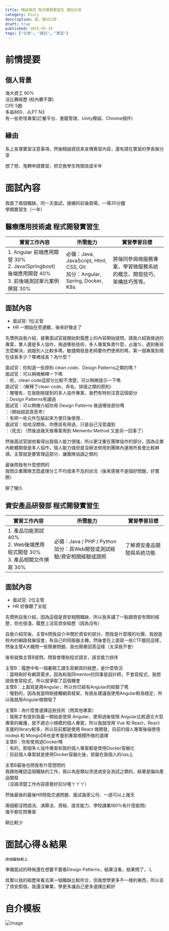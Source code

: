 ```yaml
---
title: 精誠資訊 程式開發實習生 面試分享
category: Diary
description: 就，面試分享
draft: true
published: 2025-05-19
tags: ["日常", "面試", "實習"]
---
```

# 前情提要

## 個人背景
海大資工 60%<br>
沒比賽經歷 (校內賽不算)<br>
CPE 5題<br>
多益860、JLPT N3<br>
有一些奇怪專案(訂餐平台、書籍管理、Unity模組、Chrome插件)<br>

## 緣由
系上宣導實習注意事項，然後精誠資訊來宣傳實習內容，還有請在實習的學長做分享

想了想，鬼轉申請實習，把交換學生時間改成半年

# 面試內容

我面了兩個職缺，同一天面試，接續的前後兩場，一場30分鐘<br>
學期實習生（一年）

## 醫療應用技術處 程式開發實習生
|實習工作內容|所需能力|實習學習目標|
|-|-|-|
| 1. Angular 前端應用開發 30% <br> 2. Java(Springboot) 後端應用開發 40% <br> 3. 前後端測試單元案例撰寫 30%|必備：Java, JavaScript, Html, CSS, Git <br> 加分：Angular, Spring, Docker, K8s|將偕同參與微服務專案，學習微服務系統的概念、開發技巧、架構技巧等等。|

## 面試內容

* 面試官: 1位主管
* HR 一開始在旁邊聽，後來好像走了

先慣例自我介紹，接著面試官就開始對履歷上的內容開始提問，請我介紹我做過的專案，單人還是多人協作，用過哪些技術，多人專案負責什麼，占幾%，遇到衝突怎麼解決，說服別人比較多嗎，敏捷開發是老師要你們使用的嗎，第一個專案到現在成長多少？哪裡成長？為什麼？

面試官：你知道一些原則 clean code、Design Patterns之類的嗎？<br>
面試官：可以稍微解釋一下嗎<br>
：呃，clean code這部分比較不清楚，可以稍微提示一下嗎<br>
面試官：（解釋了clean code，命名、排版之類的原則）<br>
：喔喔有，在我剛剛提到的多人協作專案，我們有特別注意這個部分<br>
：Design Patterns有讀過<br>
面試官：可以稍微介紹你用 Design Patterns 做過哪些部份嗎<br>
：（開始超認真思考）<br>
：有把一些元件包裝起來方便日後使用...<br>
面試官：哈哈沒關係，你應該有用過，只是自己沒意識到<br>
：（死去）（然後過幾天做專案用到 Memento Method 又是另一回事了）<br>

然後面試官說他看得出我個人能力很強，所以更注重在團隊協作的部分，因為企業內軟體開發是多人協作，個人能力強但是沒辦法併用到團隊內運用所長會比較麻煩，主管就是要管理這部分，讓團隊協調之類的

最後問我有什麼想問的<br>
我問企業團隊怎麼處理分工不均或來不及的狀況（後來感覺不是個好問題，好實際）

聊了蠻久<br>

## 資安產品研發部 程式開發實習生
|實習工作內容|所需能力|實習學習目標|
|-|-|-|
| 1. 產品功能測試 40% <br> 2.  Web後端應用程式開發 30% <br> 3. 產品相關文件撰寫 30%|必備：Java / PHP / Python <br> 加分：具Web開發或測試經驗/資安相關經驗或證照|了解資安產品開發與系統功能|

## 面試內容

* 面試官: 2位主管
* HR 好像聽了全程

先慣例自我介紹，因為這個是資安相關職缺，所以我多講了一點跟資安有關的經歷，但也很淺，履歷上沒寫資安經歷（因為沒有）

自我介紹完後，主管A問我自介中關於資安的部分，問我是什麼樣的社團，我說是校內的網路發展協會，有自己的伺服器主機，然後會在上面寫一些CTF題目這樣，然後主管A大概問一些簡單問題，我也簡單回答這樣（太深我不會）

後來就換主管B提問，問我會哪些程式語言，語言能力排序

主管B：履歷中有一個暑期工讀生寫網頁的經歷，是什麼情況<br>
：當時剛好有網頁需求，因為和我同mentor的同事是設計師，不會寫程式，我想說我會寫程式，所以就爭取了這個機會<br>
主管B：上面寫是用Angular，所以你已經有Angular的經驗了嗎<br>
：喔對的，因為我當時剛接觸網頁框架，有朋友建議我使用Angular較為穩定，所以我就用Angular做開發了<br>

主管B：為什麼會選擇這些技術（問其他專案）<br>
：我剛才有提到我最一開始是使用 Angular，使用過後發現 Angular比較適合大型專案的維護，就不適合小規模的個人專案，所以我就改用 Vue 和 React，React 支援的library較多，所以目前都是使用 React 做開發，目前的個人專案後端使用 nodejs 和 MongoDB也是考量到專案規模所做的選擇<br>
主管B：你有使用過Docker嗎<br>
：有的，那個多人協作專案和我的個人專案都是使用Docker容器化<br>
：目前個人專案就是使用Docker容器化後，部屬在我個人的nas上<br>

主管B最後也問我有什麼想問的<br>
我跟他確認這個職缺的工作，我以為是類似滲透或安全測試之類的，結果是偏向產品開發<br>
（沒搞清楚工作內容感覺好扣分喔ㄚㄚㄚ）<br>

然後最後的最後HR問我交通問題、面試幾家公司、一週可以上幾天<br>

兩個都沒問語法、演算法、資結、語言能力、學校課業(60%有什麼能問)<br>
幾乎都在問專案<br>

聊比較少

# 面試心得＆結果

`兩個職缺都上`

準備面試的時候還在想要不要看Design Patterns，結果沒看，結果問了，:L

其實以我的經歷來看去第一個職缺比較符合，但我想學更多不一樣的東西，所以去了資安那個，我還沒畢業，學更多讓自己更多選擇比較好

# 自介模板
![image](https://hackmd.io/_uploads/SypXBT_-ge.png)
